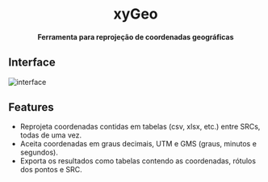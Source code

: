 <div align="center"/>
  <p>
    <h1>xyGeo</h1>
      <h4>
        Ferramenta para reprojeção de coordenadas geográficas
      </h4>
  <p>
</div>

## Interface
![interface](https://github.com/FrostPredator/xy-geo/assets/114439033/f5ad6e33-9c58-4764-883c-05329f553cb7)

## Features
- Reprojeta coordenadas contidas em tabelas (csv, xlsx, etc.) entre SRCs, todas de uma vez.
- Aceita coordenadas em graus decimais, UTM e GMS (graus, minutos e segundos).
- Exporta os resultados como tabelas contendo as coordenadas, rótulos dos pontos e SRC.
